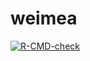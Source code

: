 # weimea
[![R-CMD-check](https://github.com/zdealveindy/weimea/workflows/R-CMD-check/badge.svg)](https://github.com/zdealveindy/weimea/actions)
